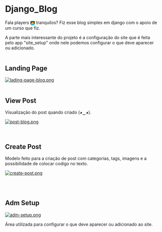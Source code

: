 # Django_Blog

Fala players <img src="to_readme/emoji_programing.png" width="15" height="15" align="center">
tranquilos? Fiz esse blog simples em django com o apoio de um curso que fiz.

A parte mais interessante do projeto é a configuração do site que é feita pelo app "site_setup" onde nele podemos configurar o que deve aparecer ou adicionado.
<br><br>

## Landing Page

[![lading-page-blog.png](https://i.postimg.cc/FFdyXGN9/lading-page-blog.png)](https://postimg.cc/c6WgQRvj)
<br><br>


## View Post
<p>Visualização do post quando criado (◕‿◕).</p>

[![post-blog.png](https://i.postimg.cc/0QbXwPHb/post-blog.png)](https://postimg.cc/qhHGfVrT)

<br>

## Create Post
<p>Modelo feito para a criação de post com categorias, tags, imagens e a possibilidade de colocar codigo no texto.</p>

[![create-post.png](https://i.postimg.cc/FKpZ1KBN/create-post.png)](https://postimg.cc/3yypc3hc)

<br><br>


## Adm Setup

[![adm-setup.png](https://i.postimg.cc/cH6bSY4V/adm-setup.png)](https://postimg.cc/5Yd35Xz3)

Área utilizada para configurar o que deve aparecer ou adicionado ao site.
